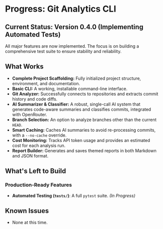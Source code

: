 # Progress: Git Analytics CLI

## Current Status: Version 0.4.0 (Implementing Automated Tests)

All major features are now implemented. The focus is on building a comprehensive test suite to ensure stability and reliability.

## What Works

- **Complete Project Scaffolding:** Fully initialized project structure, environment, and documentation.
- **Basic CLI:** A working, installable command-line interface.
- **Git Analyzer:** Successfully connects to repositories and extracts commit history and code diffs.
- **AI Summarizer & Classifier:** A robust, single-call AI system that generates code-aware summaries and classifies commits, integrated with OpenRouter.
- **Branch Selection:** An option to analyze branches other than the current `HEAD`.
- **Smart Caching:** Caches AI summaries to avoid re-processing commits, with a `--no-cache` override.
- **Cost Monitoring:** Tracks API token usage and provides an estimated cost for each analysis run.
- **Report Builder:** Generates and saves themed reports in both Markdown and JSON format.

## What's Left to Build

### Production-Ready Features
-   **Automated Testing (`tests/`)**: A full `pytest` suite. *(In Progress)*

## Known Issues

- None at this time.
